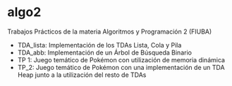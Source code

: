 # algo2
Trabajos Prácticos de la materia Algoritmos y Programación 2 (FIUBA)

  - TDA_lista: Implementación de los TDAs Lista, Cola y Pila
  - TDA_abb: Implementación de un Árbol de Búsqueda Binario
  - TP 1: Juego temático de Pokémon con utilización de memoria dinámica 
  - TP_2: Juego temático de Pokémon con una implementación de un TDA Heap junto a la utilización del resto de TDAs 
